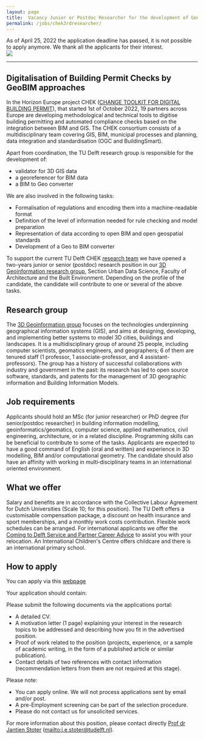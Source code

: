```yaml
---
layout: page
title:  Vacancy Junior or Postdoc Researcher for the development of GeoBIM based solutions for Digital Building Permit Checking
permalink: /jobs/chek3rdresearcher/
---
```


<div class="alert alert-danger" role="alert">As of April 25, 2022 the application deadline has passed, it is not possible to apply anymore. We thank all the applicants for their interest.</div>

<div class="row">
	<div class="col-sm-12 col-xs-12"><img class="img-responsive" src="{{ "DBP.png" }}"></div>
</div>

- - - 

## Digitalisation of Building Permit Checks by GeoBIM approaches

In the Horizon Europe project CHEK ([CHANGE TOOLKIT FOR DIGITAL BUILDING PERMIT](https://chekdbp.eu/)), that started 1st of October 2022, 19 partners across Europe are developing methodological and technical tools to digitise building permitting and automated compliance checks based on the integration between BIM and GIS. The CHEK consortium consists of a multidisciplinary team covering GIS, BIM, municipal processes and planning, data integration and standardisation (OGC and BuildingSmart).

Apart from coordination, the TU Delft research group is responsible for the development of:
- validator for 3D GIS data
- a georeferencer for BIM data
- a BIM to Geo converter

We are also involved in the following tasks:
- Formalisation of regulations and encoding them into a machine-readable format
- Definition of the level of information needed for rule checking and model preparation
- Representation of data according to open BIM and open geospatial standards
- Development of a Geo to BIM converter

To support the current TU Delft CHEK [research team](https://3d.bk.tudelft.nl/projects/chek/) we have opened a two-years junior or senior (postdoc) research position in our [3D Geoinformation research group](https://3d.bk.tudelft.nl/), Section Urban Data Science, Faculty of Architecture and the Built Environment.
Depending on the profile of the candidate, the candidate will contribute to one or several of the above tasks.


## Research group
The [3D Geoinformation group](https://3d.bk.tudelft.nl/) focuses on the technologies underpinning geographical information systems (GIS), and aims at designing, developing, and implementing better systems to model 3D cities, buildings and landscapes.
It is a multidisciplinary group of around 25 people, including computer scientists, geomatics engineers, and geographers; 6 of them are tenured staff (1 professor, 1 associate-professor, and 4 assistant-professors). 
The group has a history of successful collaborations with industry and government in the past: its research has led to open source software, standards, and patents for the management of 3D geographic information and Building Information Models.

## Job requirements
<!-- 600 char --> 

Applicants should hold an MSc (for junior researcher) or PhD degree (for senior/postdoc researcher) in building information modelling, geoinformatics/geomatics, computer science, applied mathematics, civil engineering, architecture, or in a related discipline. Programming skills can be beneficial to contribute to some of the tasks.
Applicants are expected to have a good command of English (oral and written) and experience in 3D modelling, BIM and/or computational geometry. 
The candidate should also have an affinity with working in multi‐disciplinary teams in an international oriented environment.

## What we offer
Salary and benefits are in accordance with the Collective Labour Agreement for Dutch Universities (Scale 10; for this position). 
The TU Delft offers a customisable compensation package, a discount on health insurance and sport memberships, and a monthly work costs contribution.
Flexible work schedules can be arranged.
For international applicants we offer the [Coming to Delft Service and Partner Career Advice](https://www.tudelft.nl/over-tu-delft/werken-bij-tu-delft/nederland-tu-delft/support-for-international-employees) to assist you with your relocation. An International Children's Centre offers childcare and there is an international primary school.

## How to apply

<!-- <div class="alert alert-info" role="alert">
Deadline to apply is 24th of April 2022.
</div> -->

You can apply via this [webpage](https://www.tudelft.nl/over-tu-delft/werken-bij-tu-delft/vacatures/details?jobId=11452&jobTitle=Junior%20or%20Postdoc%20Researcher%20for%20the%20development%20of%20GeoBIM%20based%20solutions%20for%20Digital%20Building%20Permit%20Checking)

Your application should contain:

Please submit the following documents via the applications portal:
- A detailed CV.
- A motivation letter (1 page) explaining your interest in the research topics to be addressed and describing how you fit in the advertised position.
- Proof of work related to the position (projects, experience, or a sample of academic writing, in the form of a published article or similar publication).
- Contact details of two references with contact information (recommendation letters from them are not required at this stage). 

Please note:
- You can apply online. We will not process applications sent by email and/or post.
- A pre-Employment screening can be part of the selection procedure.
- Please do not contact us for unsolicited services.

For more information about this position, please contact directly [Prof dr Jantien Stoter](https://3d.bk.tudelft.nl/jstoter/) (<mailto:j.e.stoter@tudelft.nl>).
